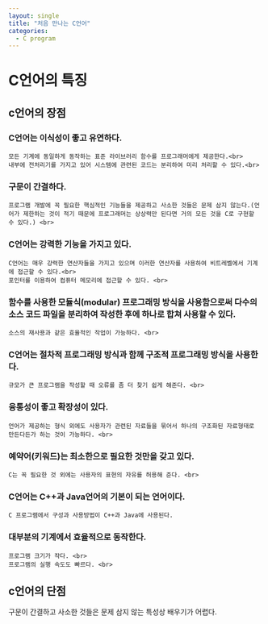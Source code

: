 ```yaml
---
layout: single
title: "처음 만나는 C언어"
categories:
  - C program
---
```


# C언어의 특징
## c언어의 장점
### C언어는 이식성이 좋고 유연하다.
    모든 기계에 동일하게 동작하는 표준 라이브러리 함수를 프로그래머에게 제공한다.<br>
    내부에 전처리기를 가지고 있어 시스템에 관련된 코드는 분리하여 미리 처리할 수 있다.<br>
### 구문이 간결하다.
    프로그램 개발에 꼭 필요한 핵심적인 기능들을 제공하고 사소한 것들은 문제 삼지 않는다.(언어가 제한하는 것이 적기 때문에 프로그래머는 상상력만 된다면 거의 모든 것을 C로 구현할 수 있다.) <br>
### C언어는 강력한 기능을 가지고 있다.
    C언어는 매우 강력한 연산자들을 가지고 있으며 이러한 연산자를 사용하여 비트레벨에서 기계에 접근할 수 있다.<br>
    포인터를 이용하여 컴퓨터 메모리에 접근할 수 있다. <br>
### 함수를 사용한 모듈식(modular) 프로그래밍 방식을 사용함으로써 다수의 소스 코드 파일을 분리하여 작성한 후에 하나로 합쳐 사용할 수 있다.
    소스의 재사용과 같은 효율적인 작업이 가능하다. <br>
### C언어는 절차적 프로그래밍 방식과 함께 구조적 프로그래밍 방식을 사용한다. 
    규모가 큰 프로그램을 작성할 때 오류를 좀 더 찾기 쉽게 해준다. <br>
### 융통성이 좋고 확장성이 있다. 
    언어가 제공하는 형식 외에도 사용자가 관련된 자료들을 묶어서 하나의 구조화된 자료형태로 만든다든가 하는 것이 가능하다. <br>
### 예약어(키워드)는 최소한으로 필요한 것만을 갖고 있다. 
    C는 꼭 필요한 것 외에는 사용자의 표현의 자유를 허용해 준다. <br>
### C언어는 C++과 Java언어의 기본이 되는 언어이다.
    C 프로그램에서 구성과 사용방법이 C++과 Java에 사용된다.
### 대부분의 기계에서 효율적으로 동작한다. 
    프로그램 크기가 작다. <br>
    프로그램의 실행 속도도 빠르다. <br>
## c언어의 단점
  구문이 간결하고 사소한 것들은 문제 삼지 않는 특성상 배우기가 어렵다.
